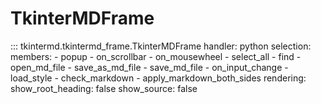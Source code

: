 # TkinterMDFrame

::: tkintermd.tkintermd_frame.TkinterMDFrame
    handler: python
    selection:
      members:
        - popup
        - on_scrollbar
        - on_mousewheel
        - select_all
        - find
        - open_md_file
        - save_as_md_file
        - save_md_file
        - on_input_change
        - load_style
        - check_markdown
        - apply_markdown_both_sides
    rendering:
      show_root_heading: false
      show_source: false